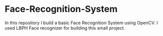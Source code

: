# Face-Recognition-System
In this repository I build a basic Face Recognition System using OpenCV. I used LBPH Face recognizer for building this small project.
